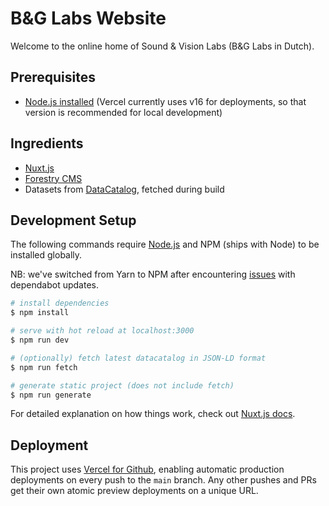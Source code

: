 # B&G Labs Website

Welcome to the online home of Sound & Vision Labs (B&G Labs in Dutch).

## Prerequisites

- [Node.js installed](https://nodejs.org/en/download/) (Vercel currently uses v16 for deployments, so that version is recommended for local development)

## Ingredients

- [Nuxt.js](https://nuxtjs.org)
- [Forestry CMS](https://forestry.io/)
- Datasets from [DataCatalog](https://data.beeldengeluid.nl/id/datacatalog/0001), fetched during build

## Development Setup

The following commands require [Node.js](https://nodejs.org/) and NPM (ships with Node) to be installed globally.

NB: we've switched from Yarn to NPM after encountering [issues](https://github.com/yarnpkg/berry/issues/3416#issuecomment-932397620) with dependabot updates.

```bash
# install dependencies
$ npm install

# serve with hot reload at localhost:3000
$ npm run dev

# (optionally) fetch latest datacatalog in JSON-LD format
$ npm run fetch

# generate static project (does not include fetch)
$ npm run generate
```

For detailed explanation on how things work, check out [Nuxt.js docs](https://nuxtjs.org).

## Deployment

This project uses [Vercel for Github](https://vercel.com/docs/concepts/git/vercel-for-github), enabling automatic production deployments on every push to the `main` branch. Any other pushes and PRs get their own atomic preview deployments on a unique URL.
